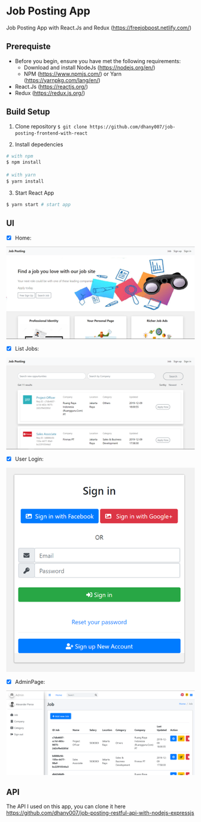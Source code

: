 # Job Posting App
Job Posting App with React.Js and Redux (https://freejobpost.netlify.com/)

## Prerequiste
* Before you begin, ensure you have met the following requirements:
  * Download and install NodeJs (https://nodejs.org/en/)
  * NPM (https://www.npmjs.com/) or Yarn (https://yarnpkg.com/lang/en/)
* React.Js (https://reactjs.org/)
* Redux (https://redux.js.org/)

## Build Setup

1. Clone repository
   `$ git clone https://github.com/dhany007/job-posting-frontend-with-react`

2. Install depedencies

```bash
# with npm
$ npm install 

# with yarn
$ yarn install
```

3. Start React App

```bash
$ yarn start # start app
```
## UI
- [x] Home:

![home](/src/assets/home.png)

- [x] List Jobs:

![listjob](/src/assets/job.png)

- [x] User Login:

![login](/src/assets/signin.png)

- [x] AdminPage:

![adminpage](/src/assets/adminpage.png)

## API
The API I used on this app, you can clone it here https://github.com/dhany007/job-posting-restful-api-with-nodejs-expressjs